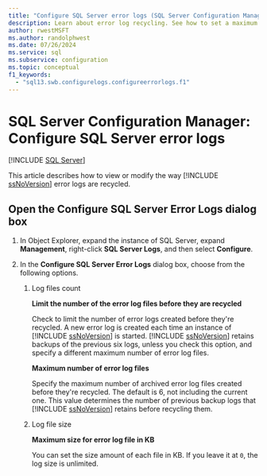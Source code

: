```yaml
---
title: "Configure SQL Server error logs (SQL Server Configuration Manager)"
description: Learn about error log recycling. See how to set a maximum log file size and how to set the number of previous log files that SQL Server backs up and archives.
author: rwestMSFT
ms.author: randolphwest
ms.date: 07/26/2024
ms.service: sql
ms.subservice: configuration
ms.topic: conceptual
f1_keywords:
  - "sql13.swb.configurelogs.configureerrorlogs.f1"
---
```

# SQL Server Configuration Manager: Configure SQL Server error logs

[!INCLUDE [SQL Server](../../includes/applies-to-version/sqlserver.md)]

This article describes how to view or modify the way [!INCLUDE [ssNoVersion](../../includes/ssnoversion-md.md)] error logs are recycled.

## Open the Configure SQL Server Error Logs dialog box

1. In Object Explorer, expand the instance of SQL Server, expand **Management**, right-click **SQL Server Logs**, and then select **Configure**.

1. In the **Configure SQL Server Error Logs** dialog box, choose from the following options.

   1. Log files count

      **Limit the number of the error log files before they are recycled**

      Check to limit the number of error logs created before they're recycled. A new error log is created each time an instance of [!INCLUDE [ssNoVersion](../../includes/ssnoversion-md.md)] is started. [!INCLUDE [ssNoVersion](../../includes/ssnoversion-md.md)] retains backups of the previous six logs, unless you check this option, and specify a different maximum number of error log files.

      **Maximum number of error log files**

      Specify the maximum number of archived error log files created before they're recycled. The default is 6, not including the current one. This value determines the number of previous backup logs that [!INCLUDE [ssNoVersion](../../includes/ssnoversion-md.md)] retains before recycling them.

   1. Log file size

      **Maximum size for error log file in KB**

      You can set the size amount of each file in KB. If you leave it at `0`, the log size is unlimited.
